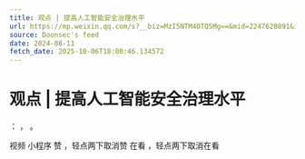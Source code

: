 ```yaml
---
title: 观点 | 提高人工智能安全治理水平
url: https://mp.weixin.qq.com/s?__biz=MzI5NTM4OTQ5Mg==&mid=2247628891&idx=3&sn=eae53c9a272129bfba1c398501596c7d
source: Doonsec's feed
date: 2024-08-11
fetch_date: 2025-10-06T18:00:46.134572
---
```


# 观点 | 提高人工智能安全治理水平

：
，
。

视频
小程序
赞
，轻点两下取消赞
在看
，轻点两下取消在看